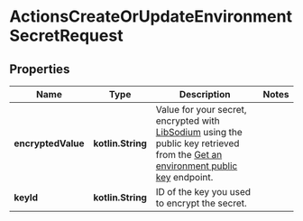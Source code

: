 
# ActionsCreateOrUpdateEnvironmentSecretRequest

## Properties
Name | Type | Description | Notes
------------ | ------------- | ------------- | -------------
**encryptedValue** | **kotlin.String** | Value for your secret, encrypted with [LibSodium](https://libsodium.gitbook.io/doc/bindings_for_other_languages) using the public key retrieved from the [Get an environment public key](https://docs.github.com/rest/actions/secrets#get-an-environment-public-key) endpoint. | 
**keyId** | **kotlin.String** | ID of the key you used to encrypt the secret. | 



